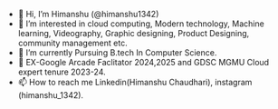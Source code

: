 - 👋 Hi, I’m Himanshu (@himanshu1342)
- 👀 I’m interested in cloud computing, Modern technology, Machine learning, Videography, Graphic designing, Product Designing, community management etc.
- 🌱 I’m currently Pursuing B.tech In Computer Science.
- 📢 EX-Google Arcade Faclitator 2024,2025 and GDSC MGMU Cloud expert tenure 2023-24.
- 📫 How to reach me Linkedin(Himanshu Chaudhari), instagram (himanshu_1342).

<!---
himanshu1342/himanshu1342 is a ✨ special ✨ repository because its `README.md` (this file) appears on your GitHub profile.
You can click the Preview link to take a look at your changes.
--->
